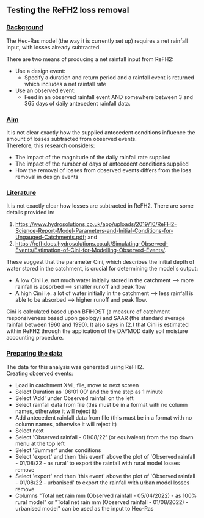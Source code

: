 ## Testing the ReFH2 loss removal 

### <ins> Background </ins>
The Hec-Ras model (the way it is currently set up) requires a net rainfall input, with losses already subtracted.

There are two means of producing a net rainfall input from ReFH2:
* Use a design event:
    * Specify a duration and return period and a rainfall event is returned which includes a net rainfall rate
* Use an observed event:
    * Feed in an observed rainfall event AND somewhere between 3 and 365 days of daily antecedent rainfall data. 

### <ins> Aim </ins>
It is not clear exactly how the supplied antecedent conditions influence the amount of losses subtracted from observed events.   
Therefore, this research considers:
* The impact of the magnitude of the daily rainfall rate supplied
* The impact of the number of days of antecedent conditions supplied
* How the removal of losses from observed events differs from the loss removal in design events

### <ins> Literature </ins>
It is not exactly clear how losses are subtracted in ReFH2. There are some details provided in:  
1. https://www.hydrosolutions.co.uk/app/uploads/2019/10/ReFH2-Science-Report-Model-Parameters-and-Initial-Conditions-for-Ungauged-Catchments.pdf; and
2. https://refhdocs.hydrosolutions.co.uk/Simulating-Observed-Events/Estimation-of-Cini-for-Modelling-Observed-Events/.

These suggest that the parameter Cini, which describes the initial depth of water stored in the catchment, is crucial for determining the model's output:
* A low Cini i.e. not much water initially stored in the catchment --> more rainfall is absorbed --> smaller runoff and peak flow 
* A high Cini i.e. a lot of water initially in the catchment --> less rainfall is able to be absorbed --> higher runoff and peak flow.

Cini is calculated based upon BFIHOST (a measure of catchment responsiveness based upon geology) and SAAR (the standard average rainfall between 1960 and 1990). It also says in (2.) that Cini is estimated within ReFH2 through the application of the DAYMOD daily soil moisture accounting procedure.

### <ins> Preparing the data </ins>
The data for this analysis was generated using ReFH2.  
Creating observed events:
* Load in catchment XML file, move to next screen
* Select Duration as '06:01:00' and the time step as 1 minute
* Select 'Add' under Observed rainfall on the left
* Select rainfall data from file (this must be in a format with no column names, otherwise it will reject it)
* Add antecedent rainfall data from file (this must be in a format with no column names, otherwise it will reject it)
* Select next
* Select 'Observed rainfall - 01/08/22' (or equivalent) from the top down menu at the top left
* Select 'Summer' under conditions
* Select 'export' and then 'this event' above the plot of 'Observed rainfall - 01/08/22 - as rural' to export the rainfall with rural model losses remove
* Select 'export' and then 'this event' above the plot of 'Observed rainfall - 01/08/22 - urbanised' to export the rainfall with urban model losses remove
* Columns "Total net rain mm (Observed rainfall - 05/04/2022) - as 100% rural model" or "Total net rain mm (Observed rainfall - 01/08/2022) - urbanised model" can be used as the input to Hec-Ras

